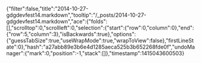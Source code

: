 {"filter":false,"title":"2014-10-27-gdgdevfest14.markdown","tooltip":"/_posts/2014-10-27-gdgdevfest14.markdown","ace":{"folds":[],"scrolltop":0,"scrollleft":0,"selection":{"start":{"row":0,"column":0},"end":{"row":5,"column":3},"isBackwards":true},"options":{"guessTabSize":true,"useWrapMode":true,"wrapToView":false},"firstLineState":0},"hash":"a27abb89e3b6e4d1285aeca525b3b652268fde0f","undoManager":{"mark":0,"position":-1,"stack":[]},"timestamp":1415043600503}